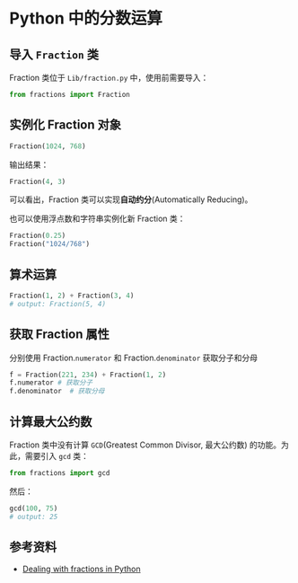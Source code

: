 # Python 中的分数运算

## 导入 `Fraction` 类

Fraction 类位于 `Lib/fraction.py` 中，使用前需要导入：

```python
from fractions import Fraction
```

## 实例化 Fraction 对象

```python
Fraction(1024, 768)
```

输出结果：

```python
Fraction(4, 3)
```

可以看出，Fraction 类可以实现**自动约分**(Automatically Reducing)。

也可以使用浮点数和字符串实例化新 Fraction 类：

```python
Fraction(0.25)
Fraction("1024/768")
```

## 算术运算

```python
Fraction(1, 2) + Fraction(3, 4)
# output: Fraction(5, 4)
```

## 获取 Fraction 属性

分别使用 Fraction.`numerator` 和 Fraction.`denominator` 获取分子和分母

```python
f = Fraction(221, 234) + Fraction(1, 2)
f.numerator # 获取分子
f.denominator  # 获取分母
```

## 计算最大公约数

Fraction 类中没有计算 `GCD`(Greatest Common Divisor, 最大公约数) 的功能。为此，需要引入 `gcd` 类：

```python
from fractions import gcd
```

然后：

```python
gcd(100, 75)
# output: 25
```

## 参考资料
* [Dealing with fractions in Python](https://howchoo.com/g/nddmztjkmwe/dealing-with-fractions-in-python)